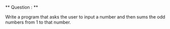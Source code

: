** Question : **

Write a program that asks the user to input a number and then sums the odd numbers from 1 to that number.